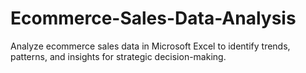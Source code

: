 # Ecommerce-Sales-Data-Analysis
Analyze ecommerce sales data in Microsoft Excel to identify trends, patterns, and insights for strategic decision-making.
